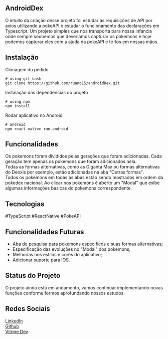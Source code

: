 ## AndroidDex

O intuito da criação desse projeto foi estudar as requisições de API por axios utilizando a pokeAPI e estudar o funcionamento das declarações em Typescript. Um projeto simples que nos transporta para nossa infancia onde sempre soubemos que deveriamos capturar os pokemons e hoje podemos capturar eles com a ajuda da pokeAPI e te-los em nossas mãos.

## Instalação

Clonagem do pedido

```Clonar o projeto
# using git bash
git clone https://github.com/ruano15/androidDex.git
```

Instalação das dependencias do projeto

```instalar as dependencias
# using npm
npm install
```

Rodar aplicativo no Android

```rodar aplicativo
# android
npm react-native run-android
```

## Funcionalidades

Os pokemons foram divididos pelas gerações que foram adicionadas. Cada geração tem apenas os pokemons que foram adicionados nela.<br/>
Todas as formas alternativas, como as Giganta Max ou formas alternativas do Deoxis por exemplo, estão adicionadas na aba "Outras formas".<br/>
Todos os pokemons em todas as abas estão sendo mostrados em ordem da pokedex nacional.
Ao clicar nos pokemons é aberto um "Modal" que exibe algumas informações basicas do pokemons correspondente.

## Tecnologias

#TypeScript #ReactNative #PokeAPI

## Funcionalidades Futuras

* Aba de pesquisa para pokemons especificos e suas formas alternativas;<br/>
* Especificação das evoluções no "Modal" dos pokemons;<br/>
* Melhorias nos estilos e cores do aplicativo;<br/>
* Adicionar suporte para IOS.

## Status do Projeto

O projeto ainda está em andamento, vamos continuar implementando novas funções conforme formos aprofundando nossos estudos.

## Redes Sociais

[LinkedIn](https://www.linkedin.com/in/lucasruano/)<br/>
[Github](https://github.com/ruano15)<br/>
[Vitrine Dev](https://cursos.alura.com.br/vitrinedev/lucas-ruano15)<br/>
